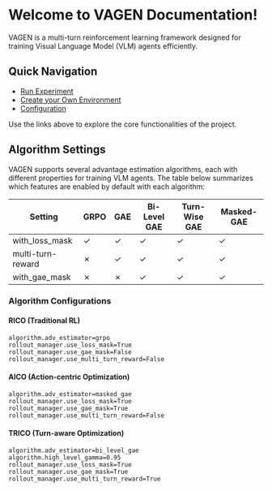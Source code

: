 # Welcome to VAGEN Documentation!

VAGEN is a multi-turn reinforcement learning framework designed for training Visual Language Model (VLM) agents efficiently.

## Quick Navigation

- [Run Experiment](run-exp.md)
- [Create your Own Environment](create-env.md)
- [Configuration](config.md)

Use the links above to explore the core functionalities of the project.

## Algorithm Settings

VAGEN supports several advantage estimation algorithms, each with different properties for training VLM agents. The table below summarizes which features are enabled by default with each algorithm:

| Setting           | GRPO | GAE | Bi-Level GAE | Turn-Wise GAE | Masked-GAE |
|-------------------|------|-----|--------------|---------------|------------|
| with_loss_mask    | ✓    | ✓   | ✓            | ✓             | ✓          |
| multi-turn-reward | ✗    | ✓   | ✓            | ✓             | ✓          |
| with_gae_mask     | ✗    | ✗   | ✓            | ✓             | ✓          |

### Algorithm Configurations
#### RICO (Traditional RL)
```
algorithm.adv_estimator=grpo
rollout_manager.use_loss_mask=True
rollout_manager.use_gae_mask=False
rollout_manager.use_multi_turn_reward=False
```
#### AICO (Action-centric Optimization)
```
algorithm.adv_estimator=masked_gae
rollout_manager.use_loss_mask=True
rollout_manager.use_gae_mask=True
rollout_manager.use_multi_turn_reward=False
```
#### TRICO (Turn-aware Optimization)
```
algorithm.adv_estimator=bi_level_gae
algorithm.high_level_gamma=0.95
rollout_manager.use_loss_mask=True
rollout_manager.use_gae_mask=True
rollout_manager.use_multi_turn_reward=True
```
